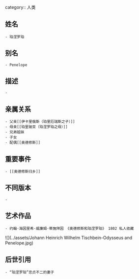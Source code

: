 category:: 人类
## 姓名
	- 珀涅罗珀
## 别名
	- Penelope
## 描述
	-
## 亲属关系
	- 父亲[[伊卡里俄斯（珀里厄瑞斯之子）]]
	- 母亲[[珀里玻亚（珀涅罗珀之母）]]
	- 兄弟姐妹
	- 子女
	- 配偶[[奥德修斯]]
## 重要事件
	- [[奥德修斯归乡]]
## 不同版本
	-
## 艺术作品
	- 约翰·海因里希·威廉姆·蒂施拜因 《奥德修斯和珀涅罗珀》 1802 私人收藏
 ![](../assets/Johann Heinrich Wilhelm Tischbein-Odysseus and Penelope.jpg)
## 后世引用
	- “珀涅罗珀”忠贞不二的妻子
